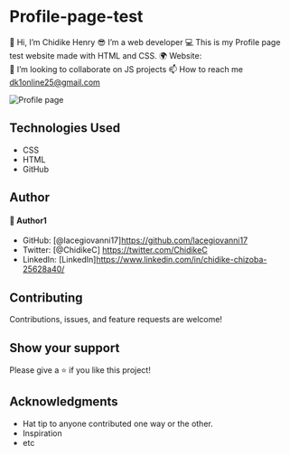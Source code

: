 # Profile-page-test
👋 Hi, I’m Chidike Henry 
😎 I’m a web developer 
💻 This is my Profile page test website  made with HTML and CSS. 
🌍 Website:  
💞️ I’m looking to collaborate on JS projects 
📫 How to reach me dk1online25@gmail.com

![Profile page](https://user-images.githubusercontent.com/30509335/193629345-9a8dd236-1243-4a9f-9265-780f2fdeb593.PNG)


## Technologies Used
* CSS
* HTML
* GitHub

## Author

#### 👤 Author1
- GitHub: [@lacegiovanni17]https://github.com/lacegiovanni17
- Twitter: [@ChidikeC] https://twitter.com/ChidikeC
- LinkedIn: [LinkedIn]https://www.linkedin.com/in/chidike-chizoba-25628a40/

## Contributing 
Contributions, issues, and feature requests are welcome!

## Show your support
Please give a ⭐️ if you like this project! 

## Acknowledgments
- Hat tip to anyone contributed one way or the other.
- Inspiration
- etc

